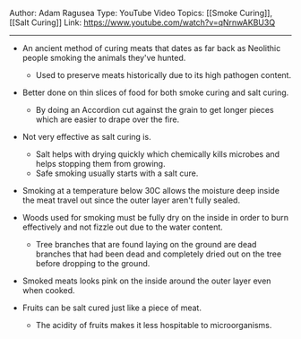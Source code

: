 
Author: Adam Ragusea
Type: YouTube Video
Topics: [[Smoke Curing]], [[Salt Curing]]
Link: https://www.youtube.com/watch?v=qNrnwAKBU3Q

---

- An ancient method of curing meats that dates as far back as Neolithic people smoking the animals they've hunted.
	- Used to preserve meats historically due to its high pathogen content.
- Better done on thin slices of food for both smoke curing and salt curing.
	- By doing an Accordion cut against the grain to get longer pieces which are easier to drape over the fire.
- Not very effective as salt curing is.
	- Salt helps with drying quickly which chemically kills microbes and helps stopping them from growing.
	- Safe smoking usually starts with a salt cure.
- Smoking at a temperature below 30C allows the moisture deep inside the meat travel out since the outer layer aren't fully sealed.
- Woods used for smoking must be fully dry on the inside in order to burn effectively and not fizzle out due to the water content.
	- Tree branches that are found laying on the ground are dead branches that had been dead and completely dried out on the tree before dropping to the ground.
- Smoked meats looks pink on the inside around the outer layer even when cooked.

- Fruits can be salt cured just like a piece of meat.
	- The acidity of fruits makes it less hospitable to microorganisms.